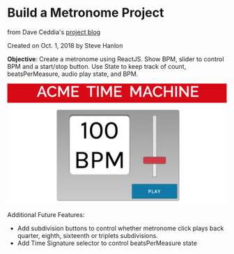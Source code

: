 # Build a Metronome Project
from Dave Ceddia's [project blog](https://daveceddia.com/react-practice-projects/)

Created on Oct. 1, 2018 by Steve Hanlon

**Objective**: Create a metronome using ReactJS.  Show BPM, slider to control BPM and a start/stop button.  Use State to keep track of count, beatsPerMeasure, audio play state, and BPM.

![MVP Screenshot](./screenshots/MVP_screenshot.png)

Additional Future Features:
- Add subdivision buttons to control whether metronome click plays back quarter, eighth, sixteenth or triplets subdivisions.
- Add Time Signature selector to control beatsPerMeasure state

